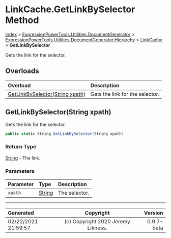 ﻿# LinkCache.GetLinkBySelector Method

[Index](../index.md) > [ExpressionPowerTools.Utilities.DocumentGenerator](ExpressionPowerTools.Utilities.DocumentGenerator.a.md) > [ExpressionPowerTools.Utilities.DocumentGenerator.Hierarchy](ExpressionPowerTools.Utilities.DocumentGenerator.Hierarchy.n.md) > [LinkCache](ExpressionPowerTools.Utilities.DocumentGenerator.Hierarchy.LinkCache.cs.md) > **GetLinkBySelector**

Gets the link for the selector.

## Overloads

| Overload | Description |
| :-- | :-- |
| [GetLinkBySelector(String xpath)](#getlinkbyselectorstring-xpath) | Gets the link for the selector. |
## GetLinkBySelector(String xpath)

Gets the link for the selector.

```csharp
public static String GetLinkBySelector(String xpath)
```

### Return Type

 [String](https://docs.microsoft.com/dotnet/api/system.string)  - The link.

### Parameters

| Parameter | Type | Description |
| :-- | :-- | :-- |
| `xpath` | [String](https://docs.microsoft.com/dotnet/api/system.string) | The selector. |



---

| Generated | Copyright | Version |
| :-- | :-: | --: |
| 02/22/2021 21:59:57 | (c) Copyright 2020 Jeremy Likness. | 0.9.7-beta |
